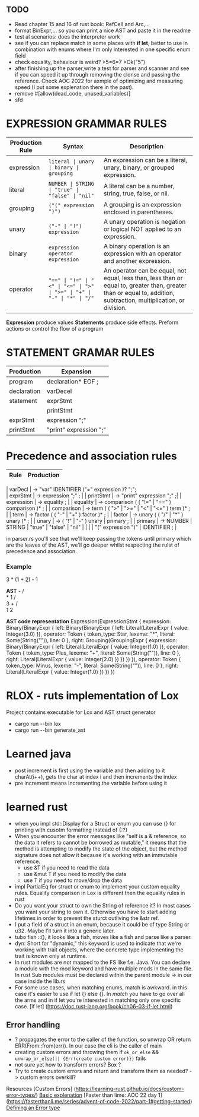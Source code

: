 ## TODO
- Read chapter 15 and 16 of rust book: RefCell and Arc,...
- format BinExpr,... so you can print a nice AST and paste it in the readme
- test al scenarios: does the interpreter work 
- see if you can replace match in some places with __if let__, better to use in combination with enums where I'm only interested in one specific enum field
- check equality, behaviour is weird? >5=6=7 >Ok("5")
- after finishing up the parser,write a test for parser and scanner and see if you can speed it up through removing the clonse and passing the reference. Check AOC 2022 for axmple of optimizing and measuring speed (I put some explenation there in the past).
- remove #[allow(dead_code, unused_variables)]
-   sfd

# EXPRESSION GRAMMAR RULES
| Production Rule | Syntax                                             | Description                                           |
|------------------|----------------------------------------------------|-------------------------------------------------------|
| expression       | `literal \| unary \| binary \| grouping`          | An expression can be a literal, unary, binary, or grouped expression. |
| literal          | `NUMBER \| STRING \| "true" \| "false" \| "nil"` | A literal can be a number, string, true, false, or nil. |
| grouping         | `("(" expression ")")`                             | A grouping is an expression enclosed in parentheses.   |
| unary            | `("-" \| "!") expression`                          | A unary operation is negation or logical NOT applied to an expression. |
| binary           | `expression operator expression`                   | A binary operation is an expression with an operator and another expression. |
| operator         | `"==" \| "!=" \| "<" \| "<=" \| ">" \| ">=" \| "+" \| "-" \| "*" \| "/"` | An operator can be equal, not equal, less than, less than or equal to, greater than, greater than or equal to, addition, subtraction, multiplication, or division. |




__Expression__ produce values
__Statements__ produce side effects. Preform actions or control the flow of a program

# STATEMENT GRAMAR RULES

| Production     | Expansion                                      |
|----------------|------------------------------------------------|
| program        | declaration* EOF ;                             |
| declaration    | varDecel | statement;                          |
| statement      | exprStmt                                       |
|                | printStmt                                      |
| exprStmt       | expression ";"                                 |
| printStmt      | "print" expression ";"                         |


# Precedence and association rules
| Rule            | Production                                                |
|-----------------|-----------------------------------------------------------|

| varDecl         |  → "var" IDENTIFIER  ("=" expression )? ";";  
| exprStmt        |  → expression ";" ;         |
| printStmt       |  → "print" expression ";" ;|
| expression      | → equality ;                                             |
| equality        | → comparison ( ( "!=" \| "==" ) comparison )* ;         |
| comparison      | → term ( ( ">" \| ">=" \| "<" \| "<=" ) term )* ;        |
| term            | → factor ( ( "-" \| "+" ) factor )* ;                    |
| factor          | → unary ( ( "/" \| "\*" ) unary )* ;                      |
| unary           | → ( "!" \| "-" ) unary \| primary ;                     |
| primary         | → NUMBER \| STRING \| "true" \| "false" \| "nil"         |
|                 | \| "(" expression ")" | IDENTIFIER ;                     |

in parser.rs you'll see that we'll keep passing the tokens until primary which are the leaves of the AST, we'll go deeper whilst respecting the rulst of precedence and association.

### Example

3 * (1 + 2) - 1

__AST__
       -
      / \
     *   1
    / \
   3   +
      / \
     1   2

__AST code representation__
Expression(ExpressionStmt { expression: Binary(BinaryExpr { left: Binary(BinaryExpr { left: Literal(LiteralExpr { value: Integer(3.0) }), operator: Token { token_type: Star, lexeme: "*", literal: Some(String("")), line: 0 }, right: Grouping(GroupingExpr { expression: Binary(BinaryExpr { left: Literal(LiteralExpr { value: Integer(1.0) }), operator: Token { token_type: Plus, lexeme: "+", literal: Some(String("")), line: 0 }, right: Literal(LiteralExpr { value: Integer(2.0) }) }) }) }), operator: Token { token_type: Minus, lexeme: "-", literal: Some(String("")), line: 0 }, right: Literal(LiteralExpr { value: Integer(1.0) }) }) })


# RLOX - ruts implementation of Lox
Project contains executable for Lox and AST struct generator
- cargo run --bin lox
- cargo run --bin generate_ast


# Learned java
- post increment is first using the variable and then adding to it charAt(i++), gets the char at index i and then increments the index
- pre increment means incrementing the variable before using it

# learned rust
- when you impl std::Display for a Struct or enum you can use {} for printing with cusotm formatting instead of {:?} 
- When you encounter the error messages like "self is a & reference, so the data it refers to cannot be borrowed as mutable," it means that the method is attempting to modify the state of the object, but the method signature does not allow it because it's working with an immutable reference.
  - use &T if you need to read the data
  - use &mut T if you need to modify the data
  - use T if you need to move/drop the data
- impl PartialEq for struct or enum to implement your custom equality rules. Equality comparison in Lox is different then the equality rules in rust
- Do you want your struct to own the String of reference it? In most cases you want your string to own it. Otherwise you have to start adding lifetimes in order to prevent the sturct outliving the &str ref. 
- I put a field of a struct in an enum, because it could be of type String or u32. Maybe I'll turn it into a generic later.
- tubo fish ::<u32>(), it looks like a fish, moves like a fish and parse like a parser.
-  dyn: Short for "dynamic," this keyword is used to indicate that we're working with trait objects, where the concrete type implementing the trait is known only at runtime.
- In rust modules are not mapped to the FS like f.e. Java. You can declare a module with the mod keyword and have multiple mods in the same file. In rust Sub modules must be declared within the parent module -> in our case inside the lib.rs
- For some use cases, when matching enums, match is awkward. in this case it's easier to use if let {} else {}. In _match_ you have to go over all the arms and in if let you're interested in matching only one specific case. [if let] (https://doc.rust-lang.org/book/ch06-03-if-let.html) 




## Error handling
- ? propagates the error to the caller of the function, so unwrap OR return ERR(From::from(err)). In our case the cli is the caller of main
- creating custom errors and throwing them if  `ok_or_else` && `unwrap_or_else(|| {Err(create custom error)})` fails
- not sure yet how to transform errors? Box<dyn Error> ?
- Try to create custom errors and return and transform them as needed? -> custom errors overkill?

Resources
[Custom Errors] (https://learning-rust.github.io/docs/custom-error-types/)
[Basic explenation](https://stevedonovan.github.io/rust-gentle-intro/6-error-handling.html)
[Faster than lime: AOC 22 day 1] (https://fasterthanli.me/series/advent-of-code-2022/part-1#getting-started)
[Defining an Error type](https://doc.rust-lang.org/rust-by-example/error/multiple_error_types/reenter_question_mark.html)



